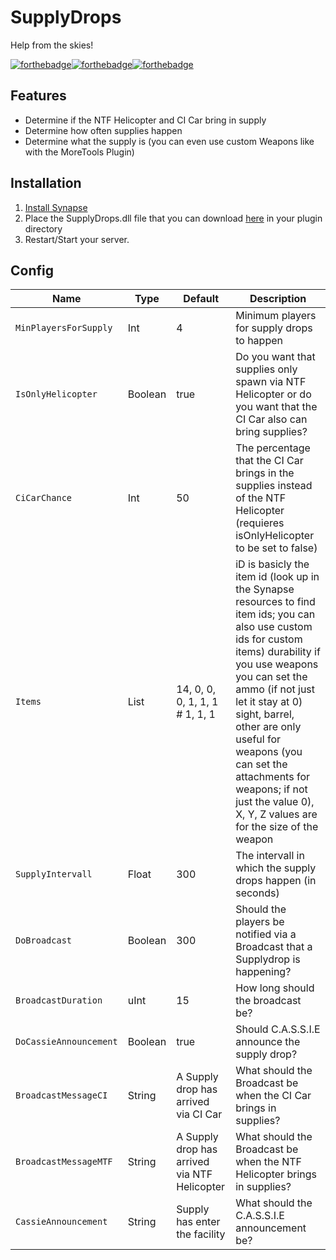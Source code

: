# SupplyDrops
Help from the skies!

[![forthebadge](https://forthebadge.com/images/badges/built-with-love.svg)](https://forthebadge.com)[![forthebadge](https://forthebadge.com/images/badges/made-with-c-sharp.svg)](https://forthebadge.com)[![forthebadge](https://forthebadge.com/images/badges/you-didnt-ask-for-this.svg)](https://forthebadge.com)

## Features
* Determine if the NTF Helicopter and CI Car bring in supply
* Determine how often supplies happen
* Determine what the supply is (you can even use custom Weapons like with the MoreTools Plugin)

## Installation
1. [Install Synapse](https://github.com/SynapseSL/Synapse/wiki#hosting-guides)
2. Place the SupplyDrops.dll file that you can download [here](https://github.com/TheVoidNebula/SupplyDrops/releases) in your plugin directory
3. Restart/Start your server.

## Config
Name  | Type | Default | Description
------------ | ------------ | ------------- | ------------ 
`MinPlayersForSupply` | Int | 4 | Minimum players for supply drops to happen
`IsOnlyHelicopter` | Boolean | true | Do you want that supplies only spawn via NTF Helicopter or do you want that the CI Car also can bring supplies?
`CiCarChance` | Int | 50 | The percentage that the CI Car brings in the supplies instead of the NTF Helicopter (requieres isOnlyHelicopter to be set to false)
`Items` | List | 14, 0, 0, 0, 1, 1, 1 #  1, 1, 1 | iD is basicly the item id (look up in the Synapse resources to find item ids; you can also use custom ids for custom items) durability if you use weapons you can set the ammo (if not just let it stay at 0) sight, barrel, other are only useful for weapons (you can set the attachments for weapons; if not just the value 0), X, Y, Z values are for the size of the weapon
`SupplyIntervall` | Float | 300 | The intervall in which the supply drops happen (in seconds)
`DoBroadcast` | Boolean | 300 | Should the players be notified via a Broadcast that a Supplydrop is happening?
`BroadcastDuration` | uInt | 15 | How long should the broadcast be?
`DoCassieAnnouncement` | Boolean | true | Should C.A.S.S.I.E announce the supply drop?
`BroadcastMessageCI` | String | A Supply drop has arrived via CI Car | What should the Broadcast be when the CI Car brings in supplies?
`BroadcastMessageMTF` | String | A Supply drop has arrived via NTF Helicopter | What should the Broadcast be when the NTF Helicopter brings in supplies?
`CassieAnnouncement` | String | Supply has enter the facility | What should the C.A.S.S.I.E announcement be?
